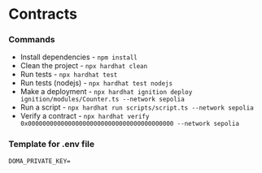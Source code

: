 # Contracts

### Commands

- Install dependencies - `npm install`
- Clean the project - `npx hardhat clean`
- Run tests - `npx hardhat test`
- Run tests (nodejs) - `npx hardhat test nodejs`
- Make a deployment - `npx hardhat ignition deploy ignition/modules/Counter.ts --network sepolia `
- Run a script - `npx hardhat run scripts/script.ts --network sepolia`
- Verify a contract - `npx hardhat verify 0x0000000000000000000000000000000000000000 --network sepolia`

### Template for .env file

```
DOMA_PRIVATE_KEY=
```
